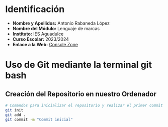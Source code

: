 # Identificación

- **Nombre y Apellidos:** Antonio Rabaneda López
- **Nombre del Módulo:** Lenguaje de marcas
- **Instituto:** IES Aguadulce
- **Curso Escolar:** 2023/2024
- **Enlace a la Web:** [Console Zone](index.html)

# Uso de Git mediante la terminal git bash

## Creación del Repositorio en nuestro Ordenador

```bash
# Comandos para inicializar el repositorio y realizar el primer commit
git init
git add .
git commit -m "Commit inicial"